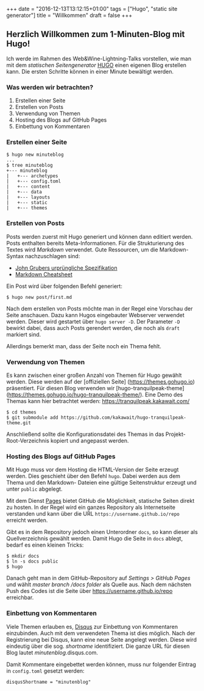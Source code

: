 +++
date = "2016-12-13T13:12:15+01:00"
tags = ["Hugo", "static site generator"]
title = "Willkommen"
draft = false
+++

## Herzlich Willkommen zum 1-Minuten-Blog mit Hugo!

Ich werde im Rahmen des Web&Wine-Lightning-Talks vorstellen, wie man mit dem *statischen Seitengenerator*
[HUGO](https://gohugo.io/) einen eigenen Blog erstellen kann. Die ersten Schritte können in einer Minute bewältigt werden.

<!--more-->

### Was werden wir betrachten?

1. Erstellen einer Seite
1. Erstellen von Posts
1. Verwendung von Themen
1. Hosting des Blogs auf GitHub Pages
1. Einbettung von Kommentaren

### Erstellen einer Seite

```
$ hugo new minuteblog
...
$ tree minuteblog
+--- minuteblog
|   +--- archetypes
|   +--- config.toml
|   +--- content
|   +--- data
|   +--- layouts
|   +--- static
|   +--- themes
```

### Erstellen von Posts

Posts werden zuerst mit Hugo generiert und können dann editiert werden. Posts enthalten bereits Meta-Informationen.
Für die Strukturierung des Textes wird *Markdown* verwendet. Gute Ressourcen, um die Markdown-Syntax nachzuschlagen sind:

- [John Grubers urprüngliche Spezifikation](https://daringfireball.net/projects/markdown/)
- [Markdown Cheatsheet](https://github.com/adam-p/markdown-here/wiki/Markdown-Cheatsheet)

Ein Post wird über folgenden Befehl generiert:

```
$ hugo new post/first.md
```

Nach dem erstellen von Posts möchte man in der Regel eine Vorschau der Seite anschauen. Dazu kann Hugos eingebauter Webserver
verwendet werden. Dieser wird gestartet über `hugo server -D`. Der Parameter `-D` bewirkt dabei, dass auch Posts gerendert
werden, die noch als `draft` markiert sind.

Allerdings bemerkt man, dass der Seite noch ein Thema fehlt.

### Verwendung von Themen

Es kann zwischen einer großen Anzahl von Themen für Hugo gewählt werden. Diese werden auf der [offiziellen Seite]
(https://themes.gohugo.io) präsentiert. Für diesen Blog verwenden wir [hugo-tranquilpeak-theme]
(https://themes.gohugo.io/hugo-tranquilpeak-theme/). Eine Demo des Themas kann
hier betrachtet werden: <https://tranquilpeak.kakawait.com/>

```
$ cd themes
$ git submodule add https://github.com/kakawait/hugo-tranquilpeak-theme.git
```

Anschließend sollte die Konfigurationsdatei des Themas in das Projekt-Root-Verzeichnis kopiert und angepasst werden.

### Hosting des Blogs auf GitHub Pages

Mit Hugo muss vor dem Hosting die HTML-Version der Seite erzeugt werden. Dies
geschieht über den Befehl `hugo`. Dabei werden aus dem Thema und den Markdown-
Dateien eine gültige Seitenstruktur erzeugt und unter `public` abgelegt.

Mit dem Dienst [Pages](https://pages.github.com/) bietet GitHub die Möglichkeit,
statische Seiten direkt zu hosten. In der Regel wird ein ganzes Repository als
Internetseite verstanden und kann über die URL `https://username.github.io/repo`
erreicht werden.

Gibt es in dem Repository jedoch einen Unterordner `docs`, so kann dieser als
Quellverzeichnis gewählt werden. Damit Hugo die Seite in `docs` ablegt,
bedarf es einen kleinen Tricks:

```
$ mkdir docs
$ ln -s docs public
$ hugo
```

Danach geht man in dem GitHub-Repository auf *Settings > GitHub Pages* und wählt
*master branch /docs folder* als Quelle aus. Nach dem nächsten Push des Codes ist
die Seite über <https://username.github.io/repo> erreichbar.

### Einbettung von Kommentaren

Viele Themen erlauben es, [Disqus](https://disqus.com/) zur Einbettung von Kommentaren einzubinden.
Auch mit dem verwendeten Thema ist dies möglich. Nach der Registrierung bei
Disqus, kann eine neue Seite angelegt werden. Diese wird eindeutig über die
sog. *shortname* identifiziert. Die ganze URL für diesen Blog lautet
*minutenblog*.disqus.com.

Damit Kommentare eingebettet werden können, muss nur folgender Eintrag in
`config.toml` gesetzt werden:

```
disqusShortname = "minutenblog"
```
